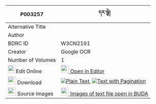 |P003257|དར་ལྕེ། 
| --- | --- 
|Alternative Title |
|Author | 
|BDRC ID | W3CN2191
|Creator | Google OCR
|Number of Volumes| 1
|<img width="25" src="https://img.icons8.com/color/25/000000/edit-property.png">Edit Online| [<img width="25" src="https://avatars.githubusercontent.com/u/45091458?s=200&v=4"> Open in Editor](http://editor.openpecha.org/P003257)
|<img width="25" src="https://img.icons8.com/fluent/48/000000/download-2.png"/>  Download | [![](https://img.icons8.com/color/20/000000/txt.png)Plain Text](https://github.com/Openpecha/P003257/releases/download/v1/darche_plain_P003257.zip), [![](https://img.icons8.com/color/20/000000/txt.png)Text with Pagination](https://github.com/Openpecha/P003257/releases/download/v1/darche_pages_P003257.zip)
|<img width="25" src="https://img.icons8.com/plasticine/100/000000/pictures-folder.png"/>  Source Images | [<img width="25" src="https://library.bdrc.io/icons/BUDA-small.svg"> Images of text file open in BUDA](https://library.bdrc.io/show/bdr:W3CN2191)